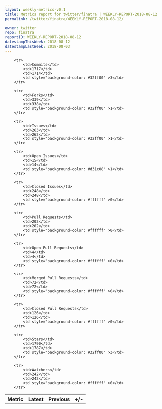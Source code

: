 ```yaml
---
layout: weekly-metrics-v0.1
title: Metrics report for twitter/finatra | WEEKLY-REPORT-2018-08-12
permalink: /twitter/finatra/WEEKLY-REPORT-2018-08-12/

owner: twitter
repo: finatra
reportID: WEEKLY-REPORT-2018-08-12
datestampThisWeek: 2018-08-12
datestampLastWeek: 2018-08-03
---
```




<table style="width: 100%;">
    <tr>
        <th>Metric</th>
        <th>Latest</th>
        <th>Previous</th>
        <th>+/-</th>
    </tr>

        <tr>
            <td>Commits</td>
            <td>1717</td>
            <td>1714</td>
            <td style="background-color: #32ff00" >3</td>
        </tr>
        
        <tr>
            <td>Forks</td>
            <td>339</td>
            <td>338</td>
            <td style="background-color: #32ff00" >1</td>
        </tr>
        
        <tr>
            <td>Issues</td>
            <td>263</td>
            <td>262</td>
            <td style="background-color: #32ff00" >1</td>
        </tr>
        
        <tr>
            <td>Open Issues</td>
            <td>15</td>
            <td>14</td>
            <td style="background-color: #d31c08" >1</td>
        </tr>
        
        <tr>
            <td>Closed Issues</td>
            <td>248</td>
            <td>248</td>
            <td style="background-color: #ffffff" >0</td>
        </tr>
        
        <tr>
            <td>Pull Requests</td>
            <td>202</td>
            <td>202</td>
            <td style="background-color: #ffffff" >0</td>
        </tr>
        
        <tr>
            <td>Open Pull Requests</td>
            <td>4</td>
            <td>4</td>
            <td style="background-color: #ffffff" >0</td>
        </tr>
        
        <tr>
            <td>Merged Pull Requests</td>
            <td>72</td>
            <td>72</td>
            <td style="background-color: #ffffff" >0</td>
        </tr>
        
        <tr>
            <td>Closed Pull Requests</td>
            <td>126</td>
            <td>126</td>
            <td style="background-color: #ffffff" >0</td>
        </tr>
        
        <tr>
            <td>Stars</td>
            <td>1790</td>
            <td>1787</td>
            <td style="background-color: #32ff00" >3</td>
        </tr>
        
        <tr>
            <td>Watchers</td>
            <td>242</td>
            <td>242</td>
            <td style="background-color: #ffffff" >0</td>
        </tr>
        
</table>
